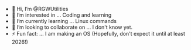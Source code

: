 - 👋 Hi, I’m @RGWUtilities
- 👀 I’m interested in ... Coding and learning
- 🌱 I’m currently learning ... Linux commands
- 💞️ I’m looking to collaborate on ... I don't know yet.
- ⚡ Fun fact: ... I am making an OS (Hopefully, don't expect it until at least 2026!)

<!---
RGWUtilities/RGWUtilities is a ✨ special ✨ repository because its `README.md` (this file) appears on your GitHub profile.
You can click the Preview link to take a look at your changes.
--->
